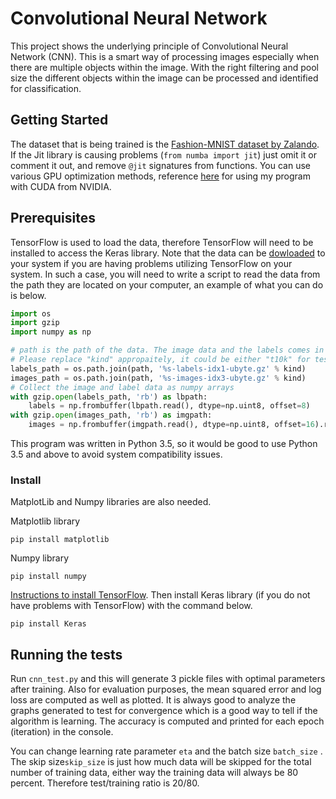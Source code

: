 
# Convolutional Neural Network

This project shows the underlying principle of Convolutional Neural Network (CNN). This is a smart way of processing images especially when there are multiple objects within the image.  With the right filtering and pool size the different objects within the image can be processed and identified for classification.

## Getting Started

The dataset that is being trained is the [Fashion-MNIST dataset by Zalando](https://github.com/zalandoresearch/fashion-mnist). If the Jit library is causing problems (`from numba import jit`) just omit it or comment it out, and remove `@jit` signatures from functions. You can use various GPU optimization methods, reference [here](https://developer.nvidia.com/how-to-cuda-python) for using my program with CUDA from NVIDIA. 


## Prerequisites
TensorFlow is used to load the data, therefore TensorFlow will need to be installed to access the Keras library. Note that the data can be [dowloaded](http://yann.lecun.com/exdb/mnist/) to your system if you are having problems utilizing TensorFlow on your system. In such a case, you will need to write a script to read the data from the path they are located on your computer, an example of what you can do is below.

```python
import os
import gzip
import numpy as np

# path is the path of the data. The image data and the labels comes in separate files.
# Please replace "kind" appropaitely, it could be either "t10k" for test data, or "train" training data.
labels_path = os.path.join(path, '%s-labels-idx1-ubyte.gz' % kind)
images_path = os.path.join(path, '%s-images-idx3-ubyte.gz' % kind)
# Collect the image and label data as numpy arrays
with gzip.open(labels_path, 'rb') as lbpath:
    labels = np.frombuffer(lbpath.read(), dtype=np.uint8, offset=8)
with gzip.open(images_path, 'rb') as imgpath:
    images = np.frombuffer(imgpath.read(), dtype=np.uint8, offset=16).reshape(len(labels), 784)
```

This program was written in Python 3.5, so it would be good to use Python 3.5 and above to avoid system compatibility issues. 

### Install

MatplotLib and Numpy libraries are also needed.

Matplotlib library
```
pip install matplotlib
```

Numpy library
```
pip install numpy
```
[Instructions to install TensorFlow](https://www.tensorflow.org/install/pip). Then install Keras library (if you do not have problems with TensorFlow) with the command below.
```
pip install Keras
```

## Running the tests

Run `cnn_test.py` and this will generate 3 pickle files with optimal parameters after training. Also for evaluation purposes, the mean squared error and log loss are computed as well as plotted. It is always good to analyze the graphs generated to test for convergence which is a good way to tell if the algorithm is learning. The accuracy is computed and printed for each epoch (iteration) in the console.

You can change learning rate parameter `eta` and the batch size `batch_size` . The skip size`skip_size` is just how much data will be skipped for the total number of training data, either way the training data will always be 80 percent. Therefore test/training ratio is 20/80.

